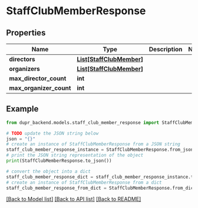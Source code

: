 # StaffClubMemberResponse


## Properties

Name | Type | Description | Notes
------------ | ------------- | ------------- | -------------
**directors** | [**List[StaffClubMember]**](StaffClubMember.md) |  | 
**organizers** | [**List[StaffClubMember]**](StaffClubMember.md) |  | 
**max_director_count** | **int** |  | 
**max_organizer_count** | **int** |  | 

## Example

```python
from dupr_backend.models.staff_club_member_response import StaffClubMemberResponse

# TODO update the JSON string below
json = "{}"
# create an instance of StaffClubMemberResponse from a JSON string
staff_club_member_response_instance = StaffClubMemberResponse.from_json(json)
# print the JSON string representation of the object
print(StaffClubMemberResponse.to_json())

# convert the object into a dict
staff_club_member_response_dict = staff_club_member_response_instance.to_dict()
# create an instance of StaffClubMemberResponse from a dict
staff_club_member_response_from_dict = StaffClubMemberResponse.from_dict(staff_club_member_response_dict)
```
[[Back to Model list]](../README.md#documentation-for-models) [[Back to API list]](../README.md#documentation-for-api-endpoints) [[Back to README]](../README.md)


